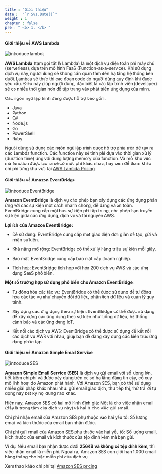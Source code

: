 ```yaml
---
title : "Giới thiệu"
date :  "`r Sys.Date()`" 
weight : 1 
chapter : false
pre : " <b> 1. </b> "
---
```


#### Giới thiệu về AWS Lambda

   ![introduce lambda](/images/1-introduce/0001-lambda.png?width=30pc)

**AWS Lambda** (tạm gọi tắt là Lambda) là một dịch vụ điện toán phi máy chủ (serverless), dựa trên mô hình FaaS (Function-as-a-service). Khi sử dụng dịch vụ này, người dùng sẽ không cần quan tâm đến hạ tầng hệ thống bên dưới. Lambda sẽ thực thi các đoạn code do người dùng quy định khi được yêu cầu. Điều này giúp người dùng, đặc biệt là các lập trình viên (developer) sẽ có nhiều thời gian hơn để tập trung vào phát triển ứng dụng của mình.

Các ngôn ngữ lập trình đang được hỗ trợ bao gồm:
- Java
- Python
- C#
- Node.js
- Go
- PowerShell
- Ruby

Người dùng sử dụng các ngôn ngữ lập trình được hỗ trợ phía trên để tạo ra các Lambda function. Các function này sẽ tính phí dựa vào thời gian xử lý (duration time) ứng với dung lượng memory của function. Và mỗi khu vực mà function được tạo ra sẽ có mức phí khác nhau, hay xem để tham khảo chi phí từng khu vực tại [AWS Lambda Pricing](https://aws.amazon.com/lambda/pricing/) 


#### Giới thiệu về Amazon EventBridge

   ![introduce EventBridge](/images/1-introduce/0002-eventbridge.png?width=30pc)

**Amazon EventBridge** là dịch vụ cho phép bạn xây dựng các ứng dụng phản ứng với các sự kiện một cách nhanh chóng, dễ dàng và an toàn. EventBridge cung cấp một bus sự kiện phi tập trung, cho phép bạn truyền sự kiện giữa các ứng dụng, dịch vụ và tài nguyên AWS.

**Lợi ích của Amazon EventBridge:**

- Dễ sử dụng: EventBridge cung cấp một giao diện đơn giản để tạo, gửi và nhận sự kiện.

- Khả năng mở rộng: EventBridge có thể xử lý hàng triệu sự kiện mỗi giây.

- Bảo mật: EventBridge cung cấp bảo mật cấp doanh nghiệp.

- Tích hợp: EventBridge tích hợp với hơn 200 dịch vụ AWS và các ứng dụng SaaS phổ biến.

**Một số trường hợp sử dụng phổ biến cho Amazon EventBridge:**

- Tự động hóa các tác vụ: EventBridge có thể được sử dụng để tự động hóa các tác vụ như chuyển đổi dữ liệu, phân tích dữ liệu và quản lý quy trình.

- Xây dựng các ứng dụng theo sự kiện: EventBridge có thể được sử dụng để xây dựng các ứng dụng theo sự kiện như luồng dữ liệu, hệ thống cảnh báo và các ứng dụng IoT.

- Kết nối các dịch vụ AWS: EventBridge có thể được sử dụng để kết nối các dịch vụ AWS với nhau, giúp bạn dễ dàng xây dựng các kiến trúc ứng dụng phức tạp.

#### Giới thiệu về Amazon Simple Email Service

   ![introduce SES](/images/1-introduce/0003-SES.png?width=30pc)

**Amazon Simple Email Service (SES)** là dịch vụ gửi email với số lượng lớn, tiết kiệm chi phí và được xây dựng trên cơ sở hạ tầng đáng tin cậy, có quy mô linh hoạt do Amazon phát hành. Với Amazon SES, bạn có thể sử dụng nhiều giải pháp khác nhau như: gửi email giao dịch, thư tiếp thị, thử trả lời tự động hay bất kỳ nội dung nào khác.

Hiện nay, Amazon SES có hai mô hình định giá: Một là cho việc nhận email (đây là trọng tâm của dịch vụ này) và hai là cho việc gửi email.

Chi phí nhận email của Amazon SES phụ thuộc vào hai yếu tố: Số lượng email và kích thước của email bạn nhận được.


Chi phí gửi email của Amazon SES phụ thuộc vào hai yếu tố: Số lượng email, kích thước của email và kích thước của tệp đính kèm mà bạn gửi.

Ví dụ: Nếu email bạn nhận được dưới **256KB và không có tệp đính kèm**, thì việc nhận email là miễn phí. Ngoài ra, Amazon SES còn giới hạn 1.000 email hàng tháng cho bậc miễn phí của dịch vụ.

Xem thao khảo chi phí tại [Amazon SES pricing](https://aws.amazon.com/ses/pricing/)